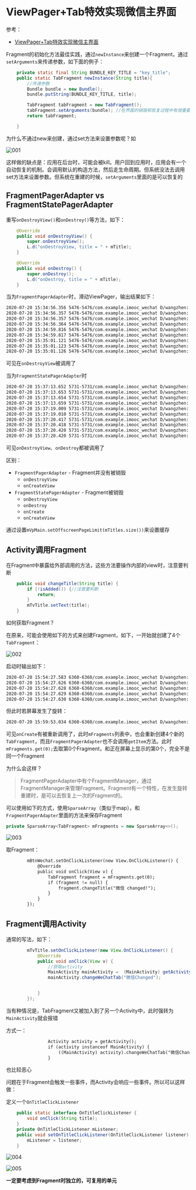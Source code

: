 # ViewPager+Tab特效实现微信主界面

参考：

+ [ViewPager+Tab特效实现微信主界面](https://www.imooc.com/learn/1116)



Fragment的初始化方法最佳实践，通过`newInstance`来创建一个Fragment，通过`setArguments`来传递参数，如下面的例子：

```java
    private static final String BUNDLE_KEY_TITLE = "key_title";
    public static TabFragment newInstance(String title){
        //传递参数
        Bundle bundle = new Bundle();
        bundle.putString(BUNDLE_KEY_TITLE, title);

        TabFragment tabFragment = new TabFragment();
        tabFragment.setArguments(bundle); //在界面的销毁和恢复过程中有很重要的作用
        return tabFragment;

    }
```



为什么不通过new来创建，通过set方法来设置参数呢？如

![001](https://github.com/winfredzen/Android-Basic/blob/master/Howto/images/001.png)

这样做的缺点是：应用在后台时，可能会被kill。用户回到应用时，应用会有一个自动恢复的机制。会调用默认的构造方法，然后走生命周期。但系统没法去调用set方法来设置参数。但系统在重建的时候，`setArguments`里面的是可以恢复的



## FragmentPagerAdapter vs FragmentStatePagerAdapter

重写`onDestroyView()`和`onDestroy()`等方法，如下：

```java
    @Override
    public void onDestroyView() {
        super.onDestroyView();
        L.d("onDestroyView, title = " + mTitle);
    }

    @Override
    public void onDestroy() {
        super.onDestroy();
        L.d("onDestroy, title = " + mTitle);
    }

```

当为`FragmentPagerAdapter`时，滑动ViewPager，输出结果如下：

```xml
2020-07-20 15:34:56.356 5476-5476/com.example.imooc_wechat D/wangzhen: onCreate, title = 微信
2020-07-20 15:34:56.357 5476-5476/com.example.imooc_wechat D/wangzhen: onCreate, title = 通讯录
2020-07-20 15:34:56.357 5476-5476/com.example.imooc_wechat D/wangzhen: onCreateView, title = 微信
2020-07-20 15:34:56.364 5476-5476/com.example.imooc_wechat D/wangzhen: onCreateView, title = 通讯录
2020-07-20 15:34:59.816 5476-5476/com.example.imooc_wechat D/wangzhen: onCreate, title = 发现
2020-07-20 15:34:59.817 5476-5476/com.example.imooc_wechat D/wangzhen: onCreateView, title = 发现
2020-07-20 15:35:01.121 5476-5476/com.example.imooc_wechat D/wangzhen: onCreate, title = 我
2020-07-20 15:35:01.123 5476-5476/com.example.imooc_wechat D/wangzhen: onDestroyView, title = 微信
2020-07-20 15:35:01.126 5476-5476/com.example.imooc_wechat D/wangzhen: onCreateView, title = 我
```

可见在`onDestroyView`被调用了



当为`FragmentStatePagerAdapter`时

```xml
2020-07-20 15:37:13.652 5731-5731/com.example.imooc_wechat D/wangzhen: onCreate, title = 微信
2020-07-20 15:37:13.653 5731-5731/com.example.imooc_wechat D/wangzhen: onCreate, title = 通讯录
2020-07-20 15:37:13.654 5731-5731/com.example.imooc_wechat D/wangzhen: onCreateView, title = 微信
2020-07-20 15:37:13.659 5731-5731/com.example.imooc_wechat D/wangzhen: onCreateView, title = 通讯录
2020-07-20 15:37:19.009 5731-5731/com.example.imooc_wechat D/wangzhen: onCreate, title = 发现
2020-07-20 15:37:19.010 5731-5731/com.example.imooc_wechat D/wangzhen: onCreateView, title = 发现
2020-07-20 15:37:20.417 5731-5731/com.example.imooc_wechat D/wangzhen: onCreate, title = 我
2020-07-20 15:37:20.418 5731-5731/com.example.imooc_wechat D/wangzhen: onDestroyView, title = 微信
2020-07-20 15:37:20.420 5731-5731/com.example.imooc_wechat D/wangzhen: onDestroy, title = 微信
2020-07-20 15:37:20.420 5731-5731/com.example.imooc_wechat D/wangzhen: onCreateView, title = 我
```

可见`onDestroyView`、`onDestroy`都被调用了



区别：

+ `FragmentPagerAdapter` - Fragment并没有被销毁
  + `onDestroyView`
  + `onCreateView`
+ `FragmentStatePagerAdapter` - Fragment被销毁
  + `onDestroyView`
  + `onDestroy`
  + `onCreate`
  + `onCreateView`



通过设置`mVpMain.setOffscreenPageLimit(mTitles.size())`来设置缓存



## Activity调用Fragment

在Fragment中暴露给外部调用的方法，这些方法要操作内部的view时，注意要判断

```java
    public void changeTitle(String title) {
        if (!isAdded()) {//注意要判断
            return;
        }
        mTvTitle.setText(title);
    }
```



如何获取Fragment？

在原来，可能会使用如下的方式来创建Fragment，如下，一开始就创建了4个`TabFragment`：

![002](https://github.com/winfredzen/Android-Basic/blob/master/Howto/images/002.png)

启动时输出如下：

```xml
2020-07-20 15:54:27.583 6360-6360/com.example.imooc_wechat D/wangzhen: activity onCreate
2020-07-20 15:54:27.626 6360-6360/com.example.imooc_wechat D/wangzhen: Fragement getItem i = 0
2020-07-20 15:54:27.628 6360-6360/com.example.imooc_wechat D/wangzhen: Fragement getItem i = 1
2020-07-20 15:54:27.629 6360-6360/com.example.imooc_wechat D/wangzhen: Fragement getItem i = 2
2020-07-20 15:54:27.630 6360-6360/com.example.imooc_wechat D/wangzhen: Fragement getItem i = 3
```

但此时若屏幕发生了旋转：

```xml
2020-07-20 15:59:53.034 6360-6360/com.example.imooc_wechat D/wangzhen: activity onCreate
```

可见`onCreate`有被重新调用了，此时`mFragments`列表中，也会重新创建4个新的`TabFragment`，而且`FragmentPagerAdapter`也不会调用`getItem`方法。此时`mFragments.get(0);`去取第0个Fragment，和正在屏幕上显示的第0个，完全不是同一个Fragment

为什么会这样？

> FragmentPagerAdapter中有个FragmentManager，通过FragmentManager来管理Fragment。Fragment有一个特性，在发生旋转重建时，是可以去恢复上一次的Fragment的。



可以使用如下的方式，使用`SparseArray`（类似于map），和`FragmentPagerAdapter`里面的方法来保存Fragment

```java
private SparseArray<TabFragment> mFragments = new SparseArray<>();
```

![003](https://github.com/winfredzen/Android-Basic/blob/master/Howto/images/003.png)

取Fragment：

```xml
        mBtnWechat.setOnClickListener(new View.OnClickListener() {
            @Override
            public void onClick(View v) {
                TabFragment fragment = mFragments.get(0);
                if (fragment != null) {
                    fragment.changeTitle("微信 changed!");
                }
            }
        });
```



## Fragment调用Activity

通常的写法，如下：

```java
        mTvTitle.setOnClickListener(new View.OnClickListener() {
            @Override
            public void onClick(View v) {
                //获取activity
                MainActivity mainActivity =  (MainActivity) getActivity();
                mainActivity.changeWeChatTab("微信Changed");


            }
        });
```

当有种情况是，TabFragment又被加入到了另一个Activity中，此时强转为`MainActivity`就会报错

方式一：

```xml
                Activity activity = getActivity();
                if (activity instanceof MainActivity) {
                    ((MainActivity) activity).changeWeChatTab("微信Changed");
                }
```

也比较恶心



问题在于Fragment会触发一些事件，而Activity会响应一些事件。所以可以这样做：

定义一个`OnTitleClickListener`

```java
    public static interface OnTitleClickListener {
        void onClick(String title);
    }
    private OnTitleClickListener mListener;
    public void setOnTitleClickListener(OnTitleClickListener listener) {
        mListener = listener;
    }
```

![004](https://github.com/winfredzen/Android-Basic/blob/master/Howto/images/004.png)

![005](https://github.com/winfredzen/Android-Basic/blob/master/Howto/images/005.png)



**一定要考虑到Fragment时独立的，可复用的单元**


























